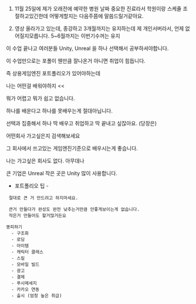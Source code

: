 ﻿
1. 11월 25일에 제가 오래전에 예약한 병원 날짜 
 중요한 진료라서 학원이랑 스케쥴 조절하고있긴한데
 어떻게할지는 다음주쯤에 말씀드릴거같아요.


2. 영상 올라가고 있는데, 종강하고 3개월까지는 유지하는데
 제 개인서버라서, 언제 없어질지모릅니다.
 5~6월까지는 이번기수꺼는 유지



이 수업 끝나고 여러분들
 Unity, Unreal 을 하나 선택해서 공부하셔야합니다.

 이 수업만으로는 포폴이 웬만큼 잘나온거 아니면 취업이 힘듭니다.

 즉 상용게임엔진 포트폴리오가 있어야하는데

 나는 어떤걸 배워야하지 << 

 뭐가 어렵고 뭐가 쉽고 없습니다.

 하나를 배운다고 하나를 못배우는게 절대아닙니다.

 선택과 집중해서 하나 딱 배우고 취업하고 딱 끝내고 싶잖아요.
 (당장은)

 어떤회사 가고싶은지 검색해보세요
 
 그 회사에서 쓰고있는 게임엔진기준으로 배우시는게 좋습니다.

 나는 가고싶은 회사도 없다. 
 아무데나

 큰 기업은 Unreal
 작은 곳은 Unity 많이 사용합니다.


 - 포트폴리오 팁 -
```
 절대로 큰 거 만드려고 하지마세요.

 큰거 만들다가 완성도 완전 낮추는거만큼 안좋게보이는게 없습니다.
 작은거 만들어도 할거많거든요
 
똥피하기
  - 구조화
  - 로딩
  - 아이템
  - 캐릭터 클래스 
  - 스킬
  - 모바일 빌드
  - 광고
  - 결제
  - 푸시메세지
  - 카카오 연동
  - 출시 (엄청 높은 취급)
```

